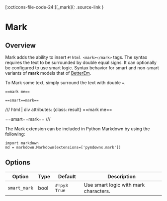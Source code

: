 [:octicons-file-code-24:][_mark]{: .source-link }

# Mark

## Overview

Mark adds the ability to insert `#!html <mark></mark>` tags.  The syntax requires the text to be surrounded by double
equal signs. It can optionally be configured to use smart logic. Syntax behavior for smart and non-smart variants of
**mark** models that of [BetterEm](betterem.md#differences).

To Mark some text, simply surround the text with double `=`.

```text title="Mark Example"
==mark me==

==smart==mark==
```

/// html | div
    attributes: {class: result}
==mark me==

==smart==mark==
///

The Mark extension can be included in Python Markdown by using the following:

```py3
import markdown
md = markdown.Markdown(extensions=['pymdownx.mark'])
```

## Options

Option       | Type | Default     | Description
------------ | ---- | ----------- |------------
`smart_mark` | bool | `#!py3 True` | Use smart logic with mark characters.
